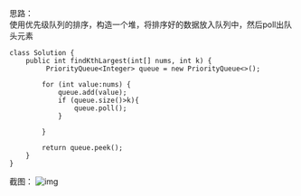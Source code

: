 思路：<br/>
使用优先级队列的排序，构造一个堆，将排序好的数据放入队列中，然后poll出队头元素
```
class Solution {
    public int findKthLargest(int[] nums, int k) {
         PriorityQueue<Integer> queue = new PriorityQueue<>();

        for (int value:nums) {
            queue.add(value);
            if (queue.size()>k){
                queue.poll();
            }

        }

        return queue.peek();
    }
}
```

截图：
![img](https://github.com/yuluoqianmu/EveryDayLeetcode/blob/master/2018-12-20/hsomaolin.png?raw=true)
